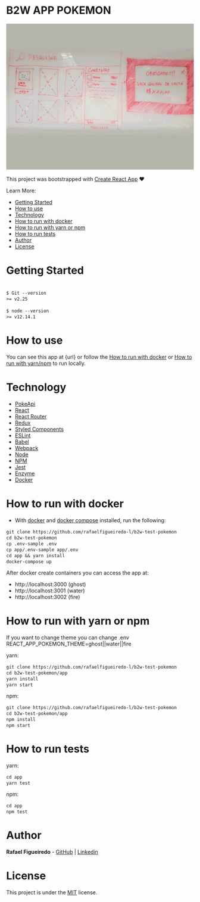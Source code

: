 # B2W APP POKEMON

![](app.gif)

This project was bootstrapped with [Create React App](https://github.com/facebook/create-react-app) ❤️<br/>

Learn More:

- [Getting Started](#getting-started)
- [How to use](#how-to-use)
- [Technology](#technology)
- [How to run with docker](#how-to-run-with-docker)
- [How to run with yarn or npm](#how-to-run-with-yarn-or-npm)
- [How to run tests](#how-to-run-tests)
- [Author](#author)
- [License](#license)

# Getting Started

```

$ Git --version
>= v2.25

$ node --version
>= v12.14.1

```

# How to use

You can see this app at {url} or follow the [How to run with docker](#how-to-run-with-docker) or [How to run with yarn/npm](#how-to-run-with-yarn-npm) to run locally.

# Technology

- [PokeApi](https://pokeapi.co/)
- [React](https://reactjs.org/)
- [React Router](https://reacttraining.com/react-router/web/guides/quick-start)
- [Redux](https://redux.js.org/)
- [Styled Components](https://www.styled-components.com/)
- [ESLint](https://eslint.org/)
- [Babel](https://babeljs.io/)
- [Webpack](https://webpack.js.org/)
- [Node](https://nodejs.org/)
- [NPM](https://www.npmjs.com/)
- [Jest](https://jestjs.io/)
- [Enzyme](https://airbnb.io/enzyme/)
- [Docker](https://www.docker.com/)

# How to run with docker

- With [docker](https://docs.docker.com/install/ "docker") and [docker compose](https://docs.docker.com/compose/install/ "docker compose") installed, run the following:

```
git clone https://github.com/rafaelfigueiredo-l/b2w-test-pokemon
cd b2w-test-pokemon
cp .env-sample .env
cp app/.env-sample app/.env
cd app && yarn install
docker-compose up
```

After docker create containers you can access the app at:

- http://localhost:3000 (ghost)
- http://localhost:3001 (water)
- http://localhost:3002 (fire)

# How to run with yarn or npm

If you want to change theme you can change .env REACT_APP_POKEMON_THEME=ghost||water||fire

yarn:

```
git clone https://github.com/rafaelfigueiredo-l/b2w-test-pokemon
cd b2w-test-pokemon/app
yarn install
yarn start
```

npm:

```
git clone https://github.com/rafaelfigueiredo-l/b2w-test-pokemon
cd b2w-test-pokemon/app
npm install
npm start
```

# How to run tests

yarn:

```
cd app
yarn test
```

npm:
```
cd app
npm test
```

# Author

**Rafael Figueiredo** - [GitHub](https://github.com/rafaelfigueiredo-l/) | [Linkedin](https://www.linkedin.com/in/rafael-figueiredo-1a076a59/)

# License

This project is under the [MIT](LICENSE) license.
